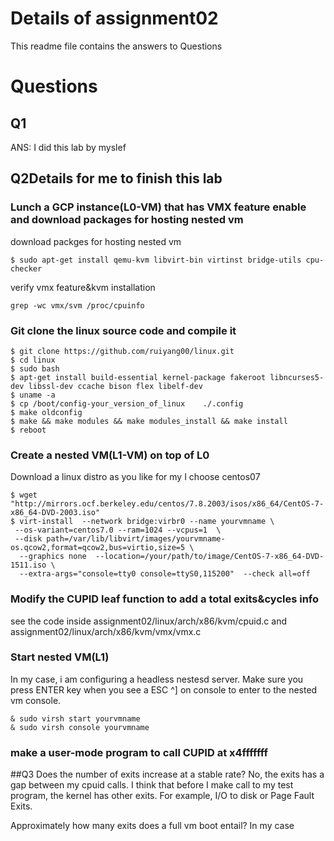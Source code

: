 # Details of assignment02
This readme file contains the answers to Questions

# Questions

## Q1
ANS: I did this lab by myslef  
## Q2Details for me to finish this lab  

### Lunch a GCP instance(L0-VM) that has VMX feature enable and download packages for hosting nested vm

download packges for hosting nested vm   
```
$ sudo apt-get install qemu-kvm libvirt-bin virtinst bridge-utils cpu-checker
```
verify vmx feature&kvm installation
```
grep -wc vmx/svm /proc/cpuinfo
```


### Git clone the linux source code and compile it  

```
$ git clone https://github.com/ruiyang00/linux.git
$ cd linux
$ sudo bash
$ apt-get install build-essential kernel-package fakeroot libncurses5-dev libssl-dev ccache bison flex libelf-dev 
$ uname -a
$ cp /boot/config-your_version_of_linux    ./.config
$ make oldconfig
$ make && make modules && make modules_install && make install
$ reboot
```
### Create a nested VM(L1-VM) on top of L0
Download a linux distro as you like for my I choose centos07
```
$ wget "http://mirrors.ocf.berkeley.edu/centos/7.8.2003/isos/x86_64/CentOS-7-x86_64-DVD-2003.iso"
$ virt-install  --network bridge:virbr0 --name yourvmname \
 --os-variant=centos7.0 --ram=1024 --vcpus=1  \
 --disk path=/var/lib/libvirt/images/yourvmname-os.qcow2,format=qcow2,bus=virtio,size=5 \
  --graphics none  --location=/your/path/to/image/CentOS-7-x86_64-DVD-1511.iso \
  --extra-args="console=tty0 console=ttyS0,115200"  --check all=off
```   
### Modify the CUPID leaf function to add a total exits&cycles info
see the code inside assignment02/linux/arch/x86/kvm/cpuid.c and assignment02/linux/arch/x86/kvm/vmx/vmx.c

### Start nested VM(L1)
In my case, i am configuring a headless nestesd server. Make sure you press ENTER key when you see a ESC ^]
on console to enter to the nested vm console.
```
& sudo virsh start yourvmname 
& sudo virsh console yourvmname
```
### make a user-mode program to call CUPID at x4fffffff

##Q3
Does the number of exits increase at a stable rate?
No, the exits has a gap between my cpuid calls. I think that before I make call to my test program, the kernel has other exits. For example, I/O to disk or Page Fault Exits.

Approximately how many exits does a full vm boot entail?
In my case

   



